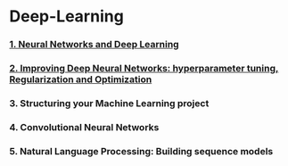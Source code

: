 # Deep-Learning
### [1. Neural Networks and Deep Learning](COURSE%201.%20Neural%20Networks%20and%20Deep%20Learning)
### [2. Improving Deep Neural Networks: hyperparameter tuning, Regularization and Optimization](COURSE%202.%20Improving%20Deep%20Neural%20Networks)
### 3. Structuring your Machine Learning project
### 4. Convolutional Neural Networks 
### 5. Natural Language Processing: Building sequence models

